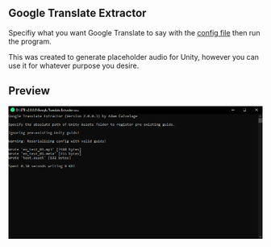 ## Google Translate Extractor

Specifiy what you want Google Translate to say with the [config file](Source/Config.json) then run the program.

This was created to generate placeholder audio for Unity, however you can use it for whatever purpose you desire.

## Preview

![alt text](Source/Assets/Console.png)
